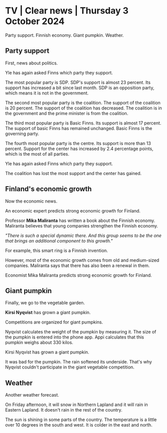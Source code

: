 # TV \| Clear news \| Thursday 3 October 2024

Party support. Finnish economy. Giant pumpkin. Weather.

## Party support

First, news about politics.

Yle has again asked Finns which party they support.

The most popular party is SDP. SDP's support is almost 23 percent. Its support has increased a bit since last month. SDP is an opposition party, which means it is not in the government.

The second most popular party is the coalition. The support of the coalition is 20 percent. The support of the coalition has decreased. The coalition is in the government and the prime minister is from the coalition.

The third most popular party is Basic Finns. Its support is almost 17 percent. The support of basic Finns has remained unchanged. Basic Finns is the governing party.

The fourth most popular party is the centre. Its support is more than 13 percent. Support for the center has increased by 2.4 percentage points, which is the most of all parties.

Yle has again asked Finns which party they support.

The coalition has lost the most support and the center has gained.

## Finland's economic growth

Now the economic news.

An economic expert predicts strong economic growth for Finland.

Professor **Mika Maliranta** has written a book about the Finnish economy. Maliranta believes that young companies strengthen the Finnish economy.

*"There is such a special dynamic there. And this group seems to be the one that brings an additional component to this growth."*

For example, this smart ring is a Finnish invention.

However, most of the economic growth comes from old and medium-sized companies. Maliranta says that there has also been a renewal in them.

Economist Mika Maliranta predicts strong economic growth for Finland.

## Giant pumpkin

Finally, we go to the vegetable garden.

**Kirsi Nyqvist** has grown a giant pumpkin.

Competitions are organized for giant pumpkins.

Nyqvist calculates the weight of the pumpkin by measuring it. The size of the pumpkin is entered into the phone app. Appi calculates that this pumpkin weighs about 330 kilos.

Kirsi Nyqvist has grown a giant pumpkin.

It was bad for the pumpkin. The rain softened its underside. That's why Nyqvist couldn't participate in the giant vegetable competition.

## Weather

Another weather forecast.

On Friday afternoon, it will snow in Northern Lapland and it will rain in Eastern Lapland. It doesn't rain in the rest of the country.

The sun is shining in some parts of the country. The temperature is a little over 10 degrees in the south and west. It is colder in the east and north.
